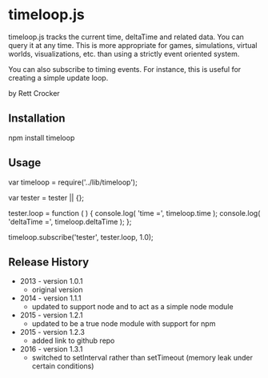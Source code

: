 timeloop.js
=========

timeloop.js tracks the current time, deltaTime and related data. You can query it at any time. This is more appropriate for games, simulations, virtual worlds, visualizations, etc. than using a strictly event oriented system.

You can also subscribe to timing events. For instance, this is useful for creating a simple update
loop.

by Rett Crocker

## Installation

  npm install timeloop

## Usage

  var timeloop = require('../lib/timeloop');

  var tester = tester || {};

  tester.loop = function ( )
  {
    console.log( 'time =', timeloop.time );
    console.log( 'deltaTime =', timeloop.deltaTime );
  };

  timeloop.subscribe('tester', tester.loop, 1.0);

## Release History

* 2013 - version 1.0.1
  * original version
* 2014 - version 1.1.1
  * updated to support node and to act as a simple node module
* 2015 - version 1.2.1
  * updated to be a true node module with support for npm
* 2015 - version 1.2.3
  * added link to github repo
* 2016 - version 1.3.1
  * switched to setInterval rather than setTimeout (memory leak under certain conditions)